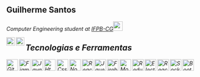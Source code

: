 ## Guilherme Santos
  
<p><em>Computer Engineering student at <a target="_blank" href="https://estudante.ifpb.edu.br/cursos/28/">IFPB-CG</a><img src="https://media2.giphy.com/media/SUEN0j6R09jeEriEWr/giphy.gif?cid=ecf05e47f4f5jrf5a45vtjw830ten75mii34yk8rc7h099mv&rid=giphy.gif" width="25"></br>

<a title="Linkedin" href="https://www.linkedin.com/in/guilhermee-santos/"><img align="left" alt="Guilherme LinkdeIN" width="22px" src="https://cdn-icons-png.flaticon.com/512/174/174857.png" /></a>
<a title="Email" href = "mailto:contato@guilhermesantosmj"><img align="left" alt="Guilherme Email" width="22px" src="https://cdn.jsdelivr.net/gh/devicons/devicon@latest/icons/google/google-plain.svg" /></a>

##

## Tecnologias e Ferramentas
<img align="left" width="30px" title="Git" alt="Git" src="https://cdn.jsdelivr.net/gh/devicons/devicon@latest/icons/git/git-plain.svg" />
<img align="left" width="30px" title="Figma" alt="Figma" src="https://cdn.jsdelivr.net/gh/devicons/devicon@latest/icons/figma/figma-original.svg" />
<img align="left" width="30px" title="JavaScript" alt="JavaScript" src="https://cdn.jsdelivr.net/gh/devicons/devicon@latest/icons/javascript/javascript-plain.svg" />
<img align="left" width="30px" title="HTML" alt="Html" src="https://cdn.jsdelivr.net/gh/devicons/devicon@latest/icons/html5/html5-plain-wordmark.svg" />
<img align="left" width="30px" title="CSS" alt="Css" src="https://cdn.jsdelivr.net/gh/devicons/devicon@latest/icons/css3/css3-plain-wordmark.svg" />
<img align="left" width="30px" title="NodeJS" alt="NodeJS" src="https://cdn.jsdelivr.net/gh/devicons/devicon@latest/icons/nodejs/nodejs-original.svg" />
<img align="left" width="30px" title="React" alt="React" src="https://cdn.jsdelivr.net/gh/devicons/devicon@latest/icons/react/react-original.svg" />
<img align="left" width="30px" title="Jquery" alt="Jquery" src="https://cdn.jsdelivr.net/gh/devicons/devicon@latest/icons/jquery/jquery-original.svg" />
<img align="left" width="30px" title="Firebase" alt="Firebase" src="https://cdn.jsdelivr.net/gh/devicons/devicon@latest/icons/firebase/firebase-original.svg" />
<img align="left" width="30px" title="MongoDB" alt="MongoDB" src="https://cdn.jsdelivr.net/gh/devicons/devicon@latest/icons/mongodb/mongodb-original.svg" />
<img align="left" width="30px" title="Redux" alt="Redux" src="https://cdn.jsdelivr.net/gh/devicons/devicon@latest/icons/redux/redux-original.svg" />
<img align="left" width="30px" title="Electron" alt="Electron" src="https://cdn.jsdelivr.net/gh/devicons/devicon@latest/icons/electron/electron-original.svg" />
<img align="left" width="30px" title="ReactRouter" alt="ReactRouter" src="https://cdn.jsdelivr.net/gh/devicons/devicon@latest/icons/reactrouter/reactrouter-original-wordmark.svg" />
<img align="left" width="30px" title="Socket" alt="Socket" src="https://cdn.jsdelivr.net/gh/devicons/devicon@latest/icons/socketio/socketio-original.svg" />
<img align="left" width="30px" title="Bootstrap" alt="BootStrap" src="https://cdn.jsdelivr.net/gh/devicons/devicon@latest/icons/bootstrap/bootstrap-original.svg" />
